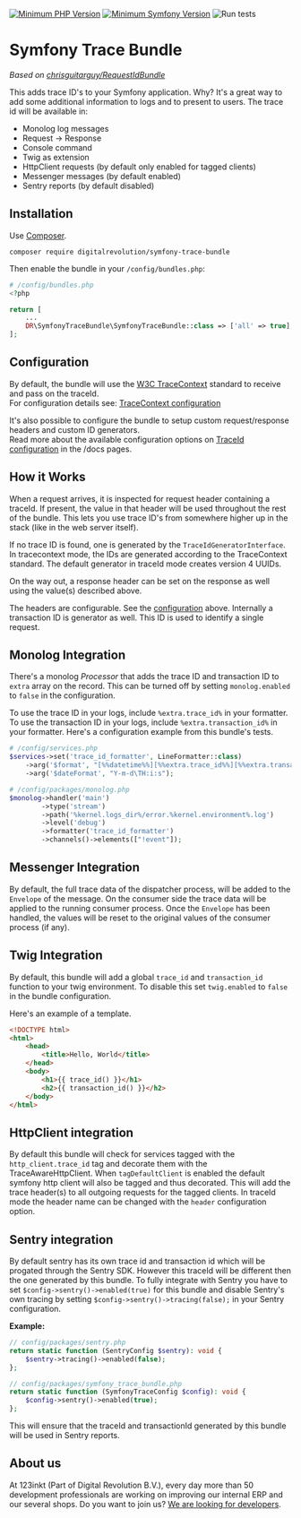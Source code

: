 [![Minimum PHP Version](https://img.shields.io/badge/php-%3E%3D%208.1-8892BF)](https://php.net/)
[![Minimum Symfony Version](https://img.shields.io/badge/symfony-%3E%3D%206.3-brightgreen)](https://symfony.com/doc/current/validation.html)
![Run tests](https://github.com/123inkt/symfony-trace-bundle/actions/workflows/test.yml/badge.svg)

# Symfony Trace Bundle

*Based on [chrisguitarguy/RequestIdBundle](https://github.com/chrisguitarguy/RequestIdBundle)*

This adds trace ID's to your Symfony application. Why? It's a great way to add
some additional information to logs and to present to users. The trace id will 
be available in:
- Monolog log messages
- Request -> Response
- Console command
- Twig as extension
- HttpClient requests (by default only enabled for tagged clients)
- Messenger messages (by default enabled)
- Sentry reports (by default disabled)

## Installation

Use [Composer](https://getcomposer.org/).
```
composer require digitalrevolution/symfony-trace-bundle
```

Then enable the bundle in your `/config/bundles.php`:

```php
# /config/bundles.php
<?php

return [
    ...
    DR\SymfonyTraceBundle\SymfonyTraceBundle::class => ['all' => true],
];
```

## Configuration

By default, the bundle will use the [W3C TraceContext](https://www.w3.org/TR/trace-context/) standard to receive and pass on the traceId.<br> 
For configuration details see: [TraceContext configuration](docs/configuration/tracecontext.md)

It's also possible to configure the bundle to setup custom request/response headers and custom ID generators.  
Read more about the available configuration options on [TraceId configuration](docs/configuration/traceid.md) in the /docs pages.

## How it Works

When a request arrives, it is inspected for request header containing a traceId. If present,
the value in that header will be used throughout the rest of the bundle. This
lets you use trace ID's from somewhere higher up in the stack (like in the web
server itself).

If no trace ID is found, one is generated by the `TraceIdGeneratorInterface`.
In tracecontext mode, the IDs are generated according to the TraceContext standard.
The default generator in traceId mode creates version 4 UUIDs.

On the way out, a response header can be set on the response as well using
the value(s) described above.

The headers are configurable. See the [configuration](#configuration) above.
Internally a transaction ID is generator as well. This ID is used to identify a single request.

## Monolog Integration

There's a monolog *Processor* that adds the trace ID and transaction ID to `extra` array on the record.
This can be turned off by setting `monolog.enabled` to `false` in the configuration.

To use the trace ID in your logs, include `%extra.trace_id%` in your formatter.
To use the transaction ID in your logs, include `%extra.transaction_id%` in your formatter.
Here's a configuration example from this bundle's tests.

```php
# /config/services.php
$services->set('trace_id_formatter', LineFormatter::class)
    ->arg('$format', "[%%datetime%%][%%extra.trace_id%%][%%extra.transaction_id%%] %%channel%%.%%level_name%%: %%message%% %%extra%%\n")
    ->arg('$dateFormat', "Y-m-d\TH:i:s");
```
```php
# /config/packages/monolog.php
$monolog->handler('main')
        ->type('stream')
        ->path('%kernel.logs_dir%/error.%kernel.environment%.log')
        ->level('debug')
        ->formatter('trace_id_formatter')        
        ->channels()->elements(["!event"]);
```

## Messenger Integration

By default, the full trace data of the dispatcher process, will be added to the `Envelope` of the message. On the consumer
side the trace data will be applied to the running consumer process. Once the `Envelope` has been handled, the values 
will be reset to the original values of the consumer process (if any).

## Twig Integration

By default, this bundle will add a global `trace_id` and `transaction_id` function to your twig
environment. To disable this set `twig.enabled` to `false` in the bundle
configuration.

Here's an example of a template.

```html
<!DOCTYPE html>
<html>
    <head>
        <title>Hello, World</title>
    </head>
    <body>
        <h1>{{ trace_id() }}</h1>
        <h2>{{ transaction_id() }}</h2>
    </body>
</html>
```

## HttpClient integration

By default this bundle will check for services tagged with the `http_client.trace_id` tag and decorate them with the TraceAwareHttpClient.
When `tagDefaultClient` is enabled the default symfony http client will also be tagged and thus decorated.
This will add the trace header(s) to all outgoing requests for the tagged clients.
In traceId mode the header name can be changed with the `header` configuration option.

## Sentry integration

By default sentry has its own trace id and transaction id which will be progated through the Sentry SDK. However this traceId will be different
then the one generated by this bundle. To fully integrate with Sentry you have to set `$config->sentry()->enabled(true)` for this bundle and
disable Sentry's own tracing by setting `$config->sentry()->tracing(false);` in your Sentry configuration.

**Example:**
```php
// config/packages/sentry.php
return static function (SentryConfig $sentry): void {
    $sentry->tracing()->enabled(false);
};

// config/packages/symfony_trace_bundle.php
return static function (SymfonyTraceConfig $config): void {
    $config->sentry()->enabled(true);
};
```
This will ensure that the traceId and transactionId generated by this bundle will be used in Sentry reports.

## About us

At 123inkt (Part of Digital Revolution B.V.), every day more than 50 development professionals are working on improving our internal ERP 
and our several shops. Do you want to join us? [We are looking for developers](https://www.werkenbij123inkt.nl/zoek-op-afdeling/it).
